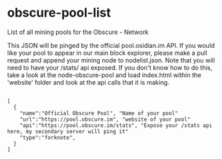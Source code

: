 # obscure-pool-list
List of all mining pools for the Obscure - Network

This JSON will be pinged by the official pool.osidian.im API. If you would like your pool to appear in our main block explorer, please make a pull request and append your mining node to nodelist.json. Note that you will need to have your /stats/ api exposed. If you don't know how to do this, take a look at the node-obscure-pool and load index.html within the 'website' folder and look at the api calls that it is making.

```

[
  {
    "name":"Official Obscure Pool", "Name of your pool"
    "url":"https://pool.obscure.im", "website of your pool"
    "api":"https://pool.obscure.im/stats", "Expose your /stats api here, my secondary server will ping it"
    "type":"forknote",
  }
]

```
